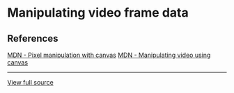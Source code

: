 # Manipulating video frame data

## References

[MDN - Pixel manipulation with canvas](https://developer.mozilla.org/en-US/docs/Web/API/Canvas_API/Tutorial/Pixel_manipulation_with_canvas)
[MDN - Manipulating video using canvas](https://developer.mozilla.org/en-US/docs/Web/API/Canvas_API/Manipulating_video_using_canvas)

---

[View full source](./index.html)